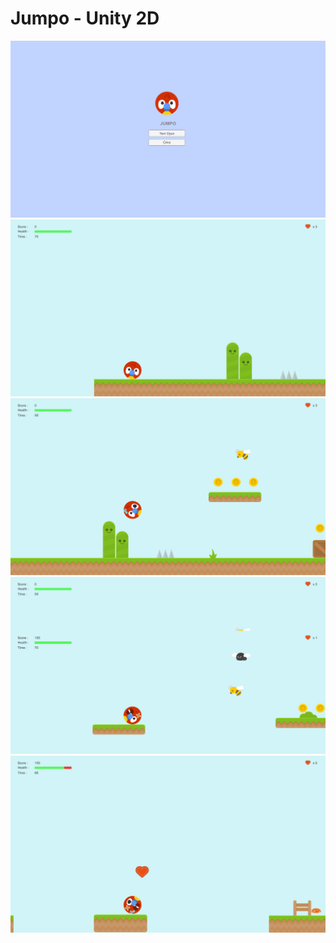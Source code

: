 # Jumpo - Unity 2D
<img src="https://github.com/seymayilmazz/jumpo/blob/master/jumpo-s1.png?raw=true " width="750">
<img src="https://github.com/seymayilmazz/jumpo/blob/master/jumpo-s2.png?raw=true " width="750">
<img src="https://github.com/seymayilmazz/jumpo/blob/master/jumpo-s3.png?raw=true " width="750">
<img src="https://github.com/seymayilmazz/jumpo/blob/master/jumpo-s4.png?raw=true " width="750">
<img src="https://github.com/seymayilmazz/jumpo/blob/master/jumpo-s5.png?raw=true " width="750">

